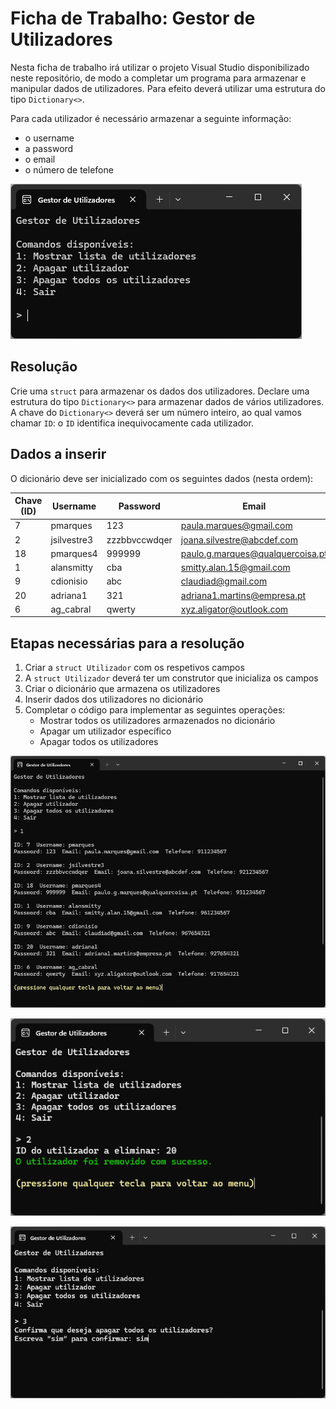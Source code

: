 # Ficha de Trabalho: Gestor de Utilizadores

Nesta ficha de trabalho irá utilizar o projeto Visual Studio disponibilizado neste repositório, de modo a completar um programa para armazenar e manipular dados de utilizadores. Para efeito deverá utilizar uma estrutura do tipo ```Dictionary<>```.

Para cada utilizador é necessário armazenar a seguinte informação:

- o username
- a password
- o email
- o número de telefone

![Menu da aplicação](img/janela-principal.png)

## Resolução

Crie uma ```struct``` para armazenar os dados dos utilizadores.
Declare uma estrutura do tipo ```Dictionary<>``` para armazenar dados de vários utilizadores.
A chave do ```Dictionary<>``` deverá ser um número inteiro, ao qual vamos chamar ```ID```: o ```ID``` identifica inequivocamente cada utilizador.

## Dados a inserir

O dicionário deve ser inicializado com os seguintes dados (nesta ordem):

|Chave (ID)|Username|Password|Email|Telefone|
|---|---|---|---|---|
|7|pmarques|123|paula.marques@gmail.com|911234567|
|2|jsilvestre3|zzzbbvccwdqer|joana.silvestre@abcdef.com|921234567|
|18|pmarques4|999999|paulo.g.marques@qualquercoisa.pt|931234567|
|1|alansmitty|cba|smitty.alan.15@gmail.com|961234567|
|9|cdionisio|abc|claudiad@gmail.com|967654321|
|20|adriana1|321|adriana1.martins@empresa.pt|927654321|
|6|ag_cabral|qwerty|xyz.aligator@outlook.com|917654321|

## Etapas necessárias para a resolução

1. Criar a ```struct Utilizador``` com os respetivos campos
2. A ```struct Utilizador``` deverá ter um construtor que inicializa os campos
3. Criar o dicionário que armazena os utilizadores
4. Inserir dados dos utilizadores no dicionário
5. Completar o código para implementar as seguintes operações:
    - Mostrar todos os utilizadores armazenados no dicionário
    - Apagar um utilizador específico
    - Apagar todos os utilizadores


![Mostrar todos os utilizadores](img/mostrar-utilizadores.png)

![Apagar um utilizador](img/eliminar-utilizador.png)

![Apagar todos os utilizadores](img/eliminar-utilizadores.png)